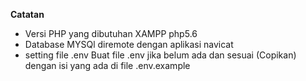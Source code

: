 <b>Catatan </b>
<ul>
	<li>
		Versi PHP yang dibutuhan XAMPP php5.6
	</li>
	<li>
		Database MYSQl diremote dengan aplikasi navicat
	</li>
	<li>
		setting file .env Buat file .env jika belum ada dan sesuai (Copikan) dengan isi yang ada di file .env.example
	</li>
</ul>
